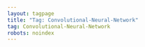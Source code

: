```yaml
---
layout: tagpage
title: "Tag: Convolutional-Neural-Network"
tag: Convolutional-Neural-Network
robots: noindex
---
```

